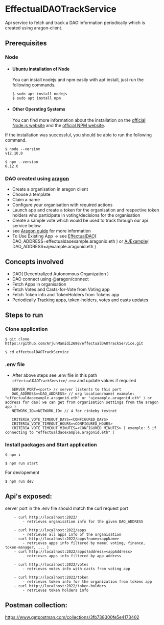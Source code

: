 # EffectualDAOTrackService

Api service to fetch and track a DAO information periodically which is created using aragon-client.

## Prerequisites

### Node

-   #### Ubuntu installation of Node

    You can install nodejs and npm easily with apt install, just run the following commands.

        $ sudo apt install nodejs
        $ sudo apt install npm

-   #### Other Operating Systems
    You can find more information about the installation on the [official Node.js website](https://nodejs.org/) and the [official NPM website](https://npmjs.org/).

If the installation was successful, you should be able to run the following command.

    $ node --version
    v12.10.0

    $ npm --version
    6.12.0

### DAO created using [aragon](https://client.aragon.org/#/)

-   Create a organisation in aragon client
-   Choose a template
-   Claim a name
-   Configure your organisation with required actions
-   Launch app and create a token for the organisation and respective token holders who participate in voting/decisions for the organisation
-   Create a sample vote which would be used to track through our api service below.
-   see [Aragon guide](https://help.aragon.org/collection/1-aragon-user-guide) for more information
-   To Use Existing App -> see [EffectualDAO](https://client.aragon.org/#/effectualdaoexample.aragonid.eth)( DAO_ADDRESS=effectualdaoexample.aragonid.eth )
or [AJExample](https://client.aragon.org/#/ajexample.aragonid.eth)( DAO_ADDRESS=ajexample.aragonid.eth )

## Concepts involved

-   DAO( Decentralized Autonomous Organization )
-   DAO connect using @aragon/connect
-   Fetch Apps in organisation
-   Fetch Votes and Casts-for-Vote from Voting app
-   Fetch Token info and TokenHolders from Tokens app
-   Periodically Tracking apps, token-holders, votes and casts updates

## Steps to run

### Clone application

```
$ git clone https://github.com/ArjunMamidi2698/effectualDAOTrackService.git

$ cd effectualDAOTrackService
```

### .env file

-   After above steps see .env file in this path `effectualDAOTrackService/.env` and update values if required

```
   SERVER_PORT=<port> // server listents to this port
   DAO_ADDRESS=<DAO_ADDRESS> // org location/name( example: "effectualdaoexample.aragonid.eth" or "ajexample.aragonid.eth" ) or address for dao( we can get from organisation settings from the aragon app )
   NETWORK_ID=<NETWORK_ID> // 4 for rinkeby testnet

   CRITERIA_VOTE_TIMEOUT_DAYS=<CONFIGURED_DAYS>
   CRITERIA_VOTE_TIMEOUT_HOURS=<CONFIGURED_HOURS>
   CRITERIA_VOTE_TIMEOUT_MINUTES=<CONFIGURED_MINUTES> ( example: 5 if connecting to "effectualdaoexample.aragonid.eth" )
```

### Install packages and Start application

```
$ npm i

$ npm run start
```

For devlopement

```
$ npm run dev
```

## Api's exposed:

server port in the .env file should match the curl request port

```
    - curl http://localhost:2022/
        - retrieves organisation info for the given DAO_ADDRESS

    - curl http://localhost:2022/apps
        - retrieves all apps info of the organisation
    - curl http://localhost:2022/apps?name=<appName>
        - retrieves apps info filtered by name( voting, finance, token-manager, ... )
    - curl http://localhost:2022/apps?address=<appAddress>
        - retrieves apps info filtered by app address

    - curl http://localhost:2022/votes
        - retrieves votes info with casts from voting app

    - curl http://localhost:2022/token
        - retrieves token info for the organization from tokens app
    - curl http://localhost:2022/token-holders
        - retrieves token holders info

```

## Postman collection:

https://www.getpostman.com/collections/3fb738300fe5e4173402
